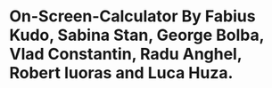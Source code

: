 # On-Screen-Calculator By Fabius Kudo, Sabina Stan, George Bolba, Vlad Constantin, Radu Anghel, Robert Iuoras and Luca Huza.

